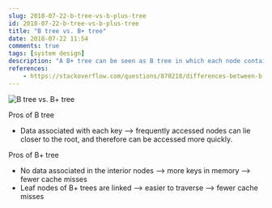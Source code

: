 ```yaml
---
slug: 2018-07-22-b-tree-vs-b-plus-tree
id: 2018-07-22-b-tree-vs-b-plus-tree
title: "B tree vs. B+ tree"
date: 2018-07-22 11:54
comments: true
tags: [system design]
description: "A B+ tree can be seen as B tree in which each node contains only keys. Pros of B+ tree can be summarized as fewer cache misses. In B tree, the data is associated with each key and can be accessed more quickly."
references:
    - https://stackoverflow.com/questions/870218/differences-between-b-trees-and-b-trees
---
```


![B tree vs. B+ tree](https://res.cloudinary.com/dohtidfqh/image/upload/v1566606512/web-guiguio/bMjxUqmqcmytVpJLUd9gAVEzrmGEowwQdqV4bBARLvWVRauXH_IXY01atDp4xgAnRy89RhWy9yzThAUBwIU6xWwk9gHOZT9EdXLp7rwQ3SUFwyo_4O-uUkh34vkk424x13Mlzck.png)

Pros of B tree

- Data associated with each key ⟶ frequently accessed nodes can lie closer to the root, and therefore can be accessed more quickly.

Pros of B+ tree

- No data associated in the interior nodes ⟶ more keys in memory ⟶ fewer cache misses
- Leaf nodes of B+ trees are linked ⟶ easier to traverse ⟶ fewer cache misses
